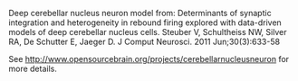 Deep cerebellar nucleus neuron model from: Determinants of synaptic integration and 
heterogeneity in rebound firing explored with data-driven models of deep cerebellar 
nucleus cells. Steuber V, Schultheiss NW, Silver RA, De Schutter E, Jaeger D. 
J Comput Neurosci. 2011 Jun;30(3):633-58

See http://www.opensourcebrain.org/projects/cerebellarnucleusneuron for more details.



